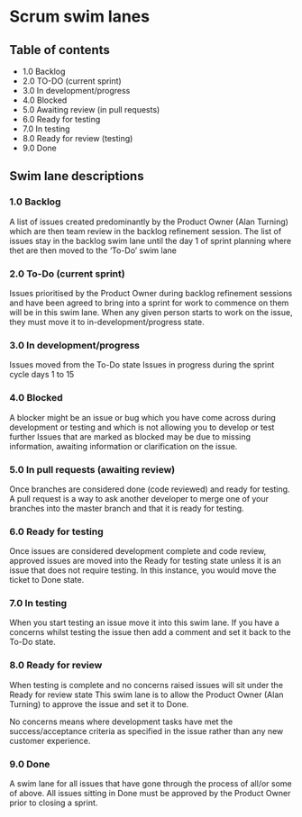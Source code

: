 # Scrum swim lanes

## Table of contents

* 1.0 Backlog
* 2.0 TO-DO (current sprint)
* 3.0 In development/progress
* 4.0 Blocked
* 5.0 Awaiting review (in pull requests)
* 6.0 Ready for testing
* 7.0 In testing
* 8.0 Ready for review (testing)
* 9.0 Done

## Swim lane descriptions

### 1.0	Backlog
A list of issues created predominantly by the Product Owner (Alan Turning) which are then team review in the backlog refinement session.
The list of issues stay in the backlog swim lane until the day 1 of sprint planning where thet are then moved to the ‘To-Do’ swim lane

### 2.0	To-Do (current sprint)
Issues prioritised by the Product Owner during backlog refinement sessions and have been agreed to bring into a sprint for work to commence on them will be in this swim lane.
When any given person starts to work on the issue, they must move it to in-development/progress state.

### 3.0	In development/progress
Issues moved from the To-Do state 
Issues in progress during the sprint cycle days 1 to 15

### 4.0	Blocked
A blocker might be an issue or bug which you have come across during development or testing and which is not allowing you to develop or test further
Issues that are marked as blocked may be due to missing information, awaiting information or clarification on the issue.

### 5.0	In pull requests (awaiting review)
Once branches are considered done (code reviewed) and ready for testing.  A pull request is a way to ask another developer to merge one of your branches into the master branch and that it is ready for testing.

### 6.0	Ready for testing
Once issues are considered development complete and code review, approved issues are moved into the Ready for testing state unless it is an issue that does not require testing.
In this instance, you would move the ticket to Done state.

### 7.0	In testing
When you start testing an issue move it into this swim lane.
If you have a concerns whilst testing the issue then add a comment and set it back to the To-Do state.

### 8.0	Ready for review 
When testing is complete and no concerns raised issues will sit under the Ready for review state 
This swim lane is to allow the Product Owner (Alan Turning) to approve the issue and set it to Done.

No concerns means where development tasks have met the success/acceptance criteria as specified in the issue rather than any new customer experience.

### 9.0	Done
A swim lane for all issues that have gone through the process of all/or some of above.
All issues sitting in Done must be approved by the Product Owner prior to closing a sprint.
